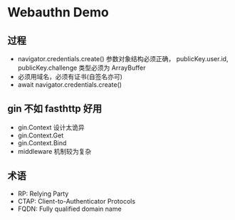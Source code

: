 # Webauthn Demo

## 过程

- navigator.credentials.create() 参数对象结构必须正确，
  publicKey.user.id, publicKey.challenge 类型必须为 ArrayBuffer
- 必须用域名，必须有证书(自签名亦可)
- await navigator.credentials.create()

## gin 不如 fasthttp 好用

- gin.Context 设计太诡异
- gin.Context.Get
- gin.Context.Bind
- middleware 机制较为复杂

## 术语

- RP: Relying Party
- CTAP: Client-to-Authenticator Protocols
- FQDN: Fully qualified domain name
